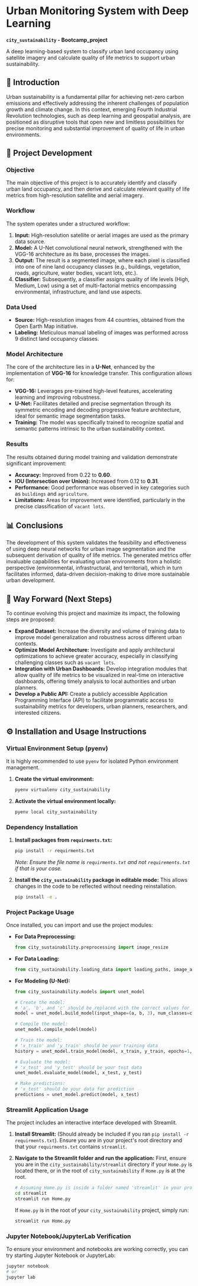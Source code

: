 # Urban Monitoring System with Deep Learning

**`city_sustainability` - Bootcamp_project**

A deep learning-based system to classify urban land occupancy using satellite imagery and calculate quality of life metrics to support urban sustainability.

## 🧩 Introduction

Urban sustainability is a fundamental pillar for achieving net-zero carbon emissions and effectively addressing the inherent challenges of population growth and climate change. In this context, emerging Fourth Industrial Revolution technologies, such as deep learning and geospatial analysis, are positioned as disruptive tools that open new and limitless possibilities for precise monitoring and substantial improvement of quality of life in urban environments.

## 🔧 Project Development

### Objective

The main objective of this project is to accurately identify and classify urban land occupancy, and then derive and calculate relevant quality of life metrics from high-resolution satellite and aerial imagery.

### Workflow

The system operates under a structured workflow:

1.  **Input:** High-resolution satellite or aerial images are used as the primary data source.
2.  **Model:** A U-Net convolutional neural network, strengthened with the VGG-16 architecture as its base, processes the images.
3.  **Output:** The result is a segmented image, where each pixel is classified into one of nine land occupancy classes (e.g., buildings, vegetation, roads, agriculture, water bodies, vacant lots, etc.).
4.  **Classifier:** Subsequently, a classifier assigns quality of life levels (High, Medium, Low) using a set of multi-factorial metrics encompassing environmental, infrastructure, and land use aspects.

### Data Used

* **Source:** High-resolution images from 44 countries, obtained from the Open Earth Map initiative.
* **Labeling:** Meticulous manual labeling of images was performed across 9 distinct land occupancy classes.

### Model Architecture

The core of the architecture lies in a **U-Net**, enhanced by the implementation of **VGG-16** for knowledge transfer. This configuration allows for:

* **VGG-16:** Leverages pre-trained high-level features, accelerating learning and improving robustness.
* **U-Net:** Facilitates detailed and precise segmentation through its symmetric encoding and decoding progressive feature architecture, ideal for semantic image segmentation tasks.
* **Training:** The model was specifically trained to recognize spatial and semantic patterns intrinsic to the urban sustainability context.

### Results

The results obtained during model training and validation demonstrate significant improvement:

* **Accuracy:** Improved from 0.22 to **0.60**.
* **IOU (Intersection over Union):** Increased from 0.12 to **0.31**.
* **Performance:** Good performance was observed in key categories such as `buildings` and `agriculture`.
* **Limitations:** Areas for improvement were identified, particularly in the precise classification of `vacant lots`.

## 📊 Conclusions

The development of this system validates the feasibility and effectiveness of using deep neural networks for urban image segmentation and the subsequent derivation of quality of life metrics. The generated metrics offer invaluable capabilities for evaluating urban environments from a holistic perspective (environmental, infrastructural, and territorial), which in turn facilitates informed, data-driven decision-making to drive more sustainable urban development.

## 🚀 Way Forward (Next Steps)

To continue evolving this project and maximize its impact, the following steps are proposed:

* **Expand Dataset:** Increase the diversity and volume of training data to improve model generalization and robustness across different urban contexts.
* **Optimize Model Architecture:** Investigate and apply architectural optimizations to achieve greater accuracy, especially in classifying challenging classes such as `vacant lots`.
* **Integration with Urban Dashboards:** Develop integration modules that allow quality of life metrics to be visualized in real-time on interactive dashboards, offering timely analysis to local authorities and urban planners.
* **Develop a Public API:** Create a publicly accessible Application Programming Interface (API) to facilitate programmatic access to sustainability metrics for developers, urban planners, researchers, and interested citizens.

## ⚙️ Installation and Usage Instructions

### Virtual Environment Setup (pyenv)

It is highly recommended to use `pyenv` for isolated Python environment management.

1.  **Create the virtual environment:**
    ```bash
    pyenv virtualenv city_sustainability
    ```
2.  **Activate the virtual environment locally:**
    ```bash
    pyenv local city_sustainability
    ```

### Dependency Installation

1.  **Install packages from `requirments.txt`:**
    ```bash
    pip install -r requirments.txt
    ```
    *Note: Ensure the file name is `requirments.txt` and not `requirements.txt` if that is your case.*

2.  **Install the `city_sustainability` package in editable mode:**
    This allows changes in the code to be reflected without needing reinstallation.
    ```bash
    pip install -e .
    ```

### Project Package Usage

Once installed, you can import and use the project modules:

* **For Data Preprocessing:**
    ```python
    from city_sustainability.preprocessing import image_resize
    ```

* **For Data Loading:**
    ```python
    from city_sustainability.loading_data import loading_paths, image_and_label_arrays
    ```

* **For Modeling (U-Net):**
    ```python
    from city_sustainability.models import unet_model

    # Create the model:
    # 'a', 'b', and 'c' should be replaced with the correct values for input_shape and num_classes
    model = unet_model.build_model(input_shape=(a, b, 3), num_classes=c)

    # Compile the model:
    unet_model.compile_model(model)

    # Train the model:
    # 'x_train' and 'y_train' should be your training data
    history = unet_model.train_model(model, x_train, y_train, epochs=1, batch_size=512, validation_split=0.2)

    # Evaluate the model:
    # 'x_test' and 'y_test' should be your test data
    unet_model.evaluate_model(model, x_test, y_test)

    # Make predictions:
    # 'x_test' should be your data for prediction
    predictions = unet_model.predict(model, x_test)
    ```

### Streamlit Application Usage

The project includes an interactive interface developed with Streamlit.

1.  **Install Streamlit:** (Should already be included if you ran `pip install -r requirments.txt`).
    Ensure you are in your project's root directory and that your `requirments.txt` contains `streamlit`.

2.  **Navigate to the Streamlit folder and run the application:**
    First, ensure you are in the `city_sustainability/streamlit` directory if your `Home.py` is located there, or in the root of `city_sustainability` if `Home.py` is at the root.
    ```bash
    # Assuming Home.py is inside a folder named 'streamlit' in your project's root
    cd streamlit
    streamlit run Home.py
    ```
    If `Home.py` is in the root of your `city_sustainability` project, simply run:
    ```bash
    streamlit run Home.py
    ```

### Jupyter Notebook/JupyterLab Verification

To ensure your environment and notebooks are working correctly, you can try starting Jupyter Notebook or JupyterLab:

```bash
jupyter notebook
# or
jupyter lab
